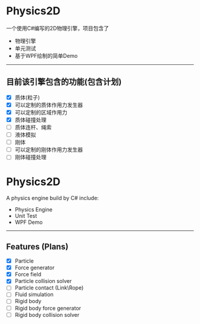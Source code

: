 Physics2D
=========

一个使用C#编写的2D物理引擎，项目包含了

  - 物理引擎
  - 单元测试
  - 基于WPF绘制的简单Demo

---
## 目前该引擎包含的功能(包含计划)

  - [x] 质体(粒子)
  - [x] 可以定制的质体作用力发生器
  - [x] 可以定制的区域作用力
  - [x] 质体碰撞处理
  - [ ] 质体连杆、绳索
  - [ ] 液体模拟
  - [ ] 刚体
  - [ ] 可以定制的刚体作用力发生器
  - [ ] 刚体碰撞处理

Physics2D
=========

A physics engine build by C# include:

  - Physics Engine
  - Unit Test
  - WPF Demo

---
## Features (Plans)

  - [x] Particle
  - [x] Force generator
  - [x] Force field
  - [x] Particle collision solver
  - [ ] Particle contact (Link\Rope)
  - [ ] Fluid simulation
  - [ ] Rigid body
  - [ ] Rigid body force generator
  - [ ] Rigid body collision solver
